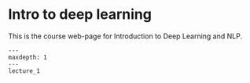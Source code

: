 # Intro to deep learning

This is the course web-page for Introduction to Deep Learning and NLP.

[//]: <> (comment)



```{toctree}
---
maxdepth: 1
---
lecture_1
```
